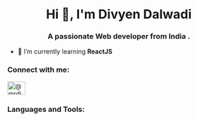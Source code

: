 <h1 align="center">Hi 👋, I'm Divyen Dalwadi</h1>
<h3 align="center">A passionate Web developer from India .</h3>

- 🌱 I’m currently learning **ReactJS**

<h3 align="left">Connect with me:</h3>
<p align="left">
<a href="https://www.hackerrank.com/@mrdivyen106" target="blank"><img align="center" src="https://raw.githubusercontent.com/rahuldkjain/github-profile-readme-generator/master/src/images/icons/Social/hackerrank.svg" alt="@mrdivyen106" height="30" width="40" /></a>
</p>

<h3 align="left">Languages and Tools:</h3>

